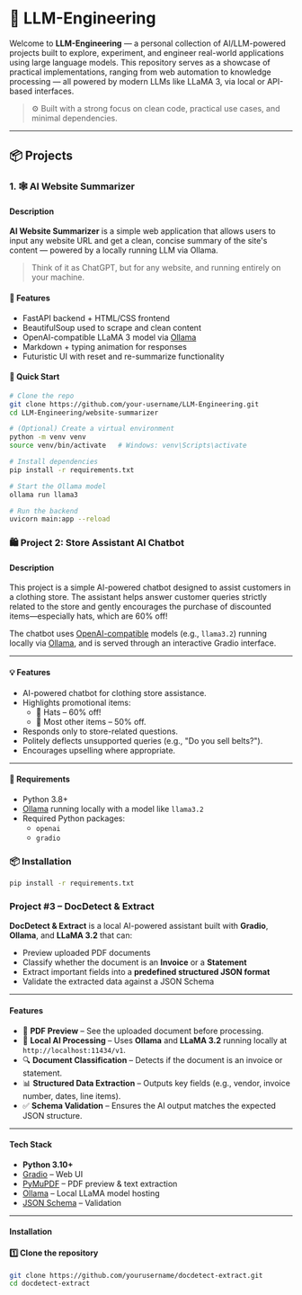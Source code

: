 # 🧠 LLM-Engineering

Welcome to **LLM-Engineering** — a personal collection of AI/LLM-powered projects built to explore, experiment, and engineer real-world applications using large language models. This repository serves as a showcase of practical implementations, ranging from web automation to knowledge processing — all powered by modern LLMs like LLaMA 3, via local or API-based interfaces.

> ⚙️ Built with a strong focus on clean code, practical use cases, and minimal dependencies.

---

## 📦 Projects

### 1. 🕸️ AI Website Summarizer

#### Description

**AI Website Summarizer** is a simple web application that allows users to input any website URL and get a clean, concise summary of the site's content — powered by a locally running LLM via Ollama.

> Think of it as ChatGPT, but for any website, and running entirely on your machine.

#### 🔑 Features

- FastAPI backend + HTML/CSS frontend
- BeautifulSoup used to scrape and clean content
- OpenAI-compatible LLaMA 3 model via [Ollama](https://ollama.com/)
- Markdown + typing animation for responses
- Futuristic UI with reset and re-summarize functionality

#### 🚀 Quick Start

```bash
# Clone the repo
git clone https://github.com/your-username/LLM-Engineering.git
cd LLM-Engineering/website-summarizer

# (Optional) Create a virtual environment
python -m venv venv
source venv/bin/activate   # Windows: venv\Scripts\activate

# Install dependencies
pip install -r requirements.txt

# Start the Ollama model
ollama run llama3

# Run the backend
uvicorn main:app --reload
```

### 🛍️ Project 2: Store Assistant AI Chatbot

#### Description

This project is a simple AI-powered chatbot designed to assist customers in a clothing store. The assistant helps answer customer queries strictly related to the store and gently encourages the purchase of discounted items—especially hats, which are 60% off!

The chatbot uses [OpenAI-compatible](https://platform.openai.com/docs/api-reference/chat) models (e.g., `llama3.2`) running locally via [Ollama](https://ollama.com), and is served through an interactive Gradio interface.

---

#### 💡 Features

- AI-powered chatbot for clothing store assistance.
- Highlights promotional items: 
  - 🧢 Hats – 60% off!
  - 👕 Most other items – 50% off.
- Responds only to store-related questions.
- Politely deflects unsupported queries (e.g., "Do you sell belts?").
- Encourages upselling where appropriate.

---

#### 🔧 Requirements

- Python 3.8+
- [Ollama](https://ollama.com) running locally with a model like `llama3.2`
- Required Python packages:
  - `openai`
  - `gradio`

### 📦 Installation

```bash
pip install -r requirements.txt
```

### Project #3 – DocDetect & Extract

**DocDetect & Extract** is a local AI-powered assistant built with **Gradio**, **Ollama**, and **LLaMA 3.2** that can:

- Preview uploaded PDF documents  
- Classify whether the document is an **Invoice** or a **Statement**  
- Extract important fields into a **predefined structured JSON format**  
- Validate the extracted data against a JSON Schema

---

#### Features
- 📄 **PDF Preview** – See the uploaded document before processing.
- 🧠 **Local AI Processing** – Uses **Ollama** and **LLaMA 3.2** running locally at `http://localhost:11434/v1`.
- 🔍 **Document Classification** – Detects if the document is an invoice or statement.
- 📊 **Structured Data Extraction** – Outputs key fields (e.g., vendor, invoice number, dates, line items).
- ✅ **Schema Validation** – Ensures the AI output matches the expected JSON structure.

---

#### Tech Stack
- **Python 3.10+**
- [Gradio](https://gradio.app/) – Web UI
- [PyMuPDF](https://pymupdf.readthedocs.io/) – PDF preview & text extraction
- [Ollama](https://ollama.com/) – Local LLaMA model hosting
- [JSON Schema](https://json-schema.org/) – Validation

---

#### Installation

#### 1️⃣ Clone the repository
```bash
git clone https://github.com/yourusername/docdetect-extract.git
cd docdetect-extract
```